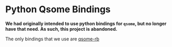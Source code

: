 Python Qsome Bindings
=====================
__We had originally intended to use python bindings for `qsome`, but no longer
have that need. As such, this project is abandoned.__

The only bindings that we use are [qsome-rb](https://github.com/seomoz/qsome-rb)
